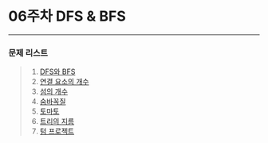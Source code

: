 # 06주차 DFS & BFS
<hr/>

### 문제 리스트
>1. [DFS와 BFS](https://noj.am/1260)
>2. [연결 요소의 개수](https://noj.am/11724)
>3. [섬의 개수](https://noj.am/4963)
>4. [숨바꼭질](https://noj.am/1697)
>5. [토마토](https://noj.am/7569)
>6. [트리의 지름](https://noj.am/1967)
>7. [텀 프로젝트](https://noj.am/9466)
